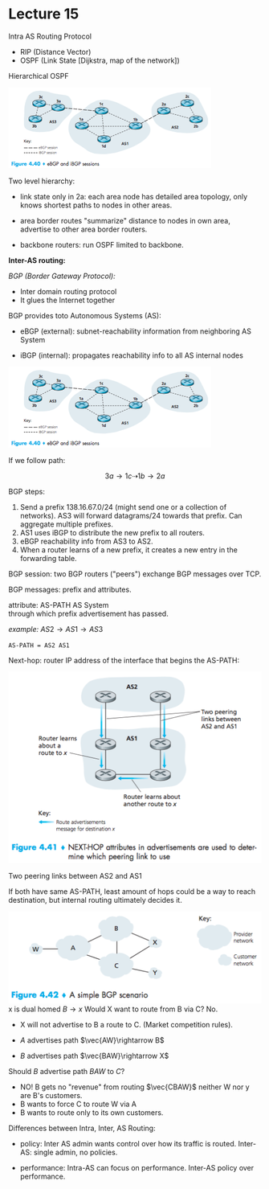 # Lecture 15 #

Intra AS Routing Protocol

- RIP (Distance Vector)
- OSPF (Link State [Dijkstra, map of the network])

Hierarchical OSPF

![f-4-40](f-4-40.png)

<!--this picture should have a linear network on the right. check phone picture-->

Two level hierarchy:

- link state only in 2a:
each area node has detailed area topology, only knows shortest paths to nodes in other areas.

- area border routes "summarize" distance to nodes in own area, advertise to other area border routers.

- backbone routers: run OSPF limited to backbone.

**Inter-AS routing:**

_BGP (Border Gateway Protocol):_
- Inter domain routing protocol
- It glues the Internet together

BGP provides toto Autonomous Systems (AS):
- eBGP (external): subnet-reachability
information from neighboring AS System

- iBGP (internal): propagates reachability info to all AS internal nodes

![f-4-40](f-4-40.png)

If we follow path:

$$3a\rightarrow1c\dashrightarrow1b\rightarrow2a$$

BGP steps:

1. Send a prefix 138.16.67.0/24 (might send one or a collection of networks). AS3 will forward datagrams/24 towards that prefix. Can aggregate multiple prefixes.
2. AS1 uses iBGP to distribute the new prefix to all routers.
3. eBGP reachability info from AS3 to AS2.
4. When a router learns of a new prefix, it creates a new entry in the forwarding table.

BGP session: two BGP routers ("peers") exchange BGP messages over TCP.

BGP messages: prefix and attributes.

attribute: AS-PATH AS System<br>through which prefix advertisement has passed.

_example:_
$AS2 \rightarrow AS1 \rightarrow AS3$

`AS-PATH = AS2 AS1`

Next-hop: router IP address of the interface that begins the AS-PATH:

![f-4-41](f-4-41.png)

Two peering links between AS2 and AS1

If both have same AS-PATH, least amount of hops could be a way to reach destination, but internal routing ultimately decides it.

![f-4-42](f-4-42.png)
x is dual homed
$B\rightarrow x$
Would X want to route from B via C?
No.
- X will not advertise to B a route to C. (Market competition rules).

- $A$ advertises path $\vec{AW}\rightarrow B$
- $B$ advertises path $\vec{BAW}\rightarrow X$

Should $B$ advertise path $BAW$ to $C$?

- NO! B gets no "revenue" from routing $\vec{CBAW}$ neither W nor y are B's customers.
- B wants to force C to route W via A
- B wants to route only to its own customers.

Differences between Intra, Inter, AS Routing:
- policy: Inter AS admin wants control over how its traffic is routed. Inter-AS: single admin, no policies.

- performance: Intra-AS can focus on performance. Inter-AS policy over performance.
